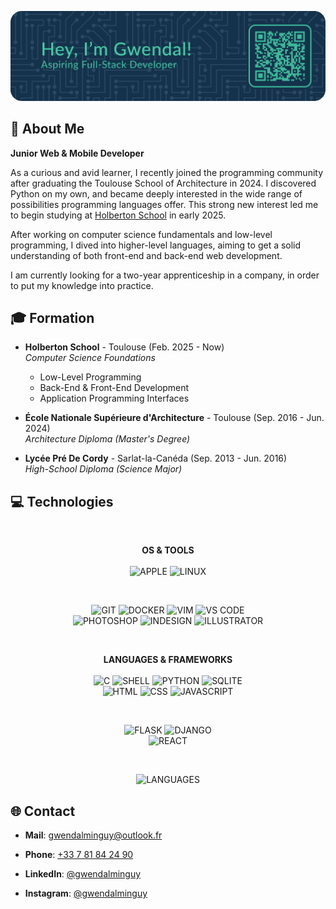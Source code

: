 ![HEADER](./graphics/header.png)

## 💫 About Me

**Junior Web & Mobile Developer**

As a curious and avid learner, I recently joined the programming community after graduating the Toulouse School of Architecture in 2024. I discovered Python on my own, and became deeply interested in the wide range of possibilities programming languages offer. This strong new interest led me to begin studying at [Holberton School](https://www.holbertonschool.com) in early 2025.

After working on computer science fundamentals and low-level programming, I dived into higher-level languages, aiming to get a solid understanding of both front-end and back-end web development.

I am currently looking for a two-year apprenticeship in a company, in order to put my knowledge into practice.

## 🎓 Formation

- **Holberton School** - Toulouse (Feb. 2025 - Now)\
<em>Computer Science Foundations</em>
    - Low-Level Programming
    - Back-End & Front-End Development
    - Application Programming Interfaces

- **École Nationale Supérieure d'Architecture** - Toulouse (Sep. 2016 - Jun. 2024)\
<em>Architecture Diploma (Master's Degree)</em>

- **Lycée Pré De Cordy** - Sarlat-la-Canéda (Sep. 2013 - Jun. 2016)\
<em>High-School Diploma (Science Major)</em>

## 💻 Technologies

<br>
<p align="center">
    <b>OS & TOOLS</b>
    <br><br>
    <!-- OS -->
    <img src="https://img.shields.io/badge/APPLE-000000?style=for-the-badge&logo=apple&logoColor=white" alt="APPLE">
    <img src="https://img.shields.io/badge/LINUX-FCC624?style=for-the-badge&logo=linux&logoColor=black" alt="LINUX">
</p>

<br>
<p align="center">
    <!-- Tools (Code) -->
    <img src="https://img.shields.io/badge/GIT-F05032?logo=git&logoColor=white&style=for-the-badge" alt="GIT">
    <img src="https://img.shields.io/badge/DOCKER-2496ED?logo=docker&logoColor=white&style=for-the-badge" alt="DOCKER">
    <img src="https://img.shields.io/badge/VIM-019733?logo=vim&logoColor=white&style=for-the-badge" alt="VIM">
    <img src="https://img.shields.io/badge/VS CODE-007ACC?logo=vscode&logoColor=white&style=for-the-badge" alt="VS CODE">
    <br>
    <!-- Tools (Design) -->
    <img src="https://img.shields.io/badge/PHOTOSHOP-3C327B?logo=photoshop&logoColor=white&style=for-the-badge" alt="PHOTOSHOP">
    <img src="https://img.shields.io/badge/INDESIGN-E749A0?logo=indesign&logoColor=white&style=for-the-badge" alt="INDESIGN">
    <img src="https://img.shields.io/badge/ILLUSTRATOR-945C04?logo=illustrator&logoColor=white&style=for-the-badge" alt="ILLUSTRATOR">
</p>

<br>
<p align="center">
    <b>LANGUAGES & FRAMEWORKS</b>
    <br><br>
    <!-- Backend -->
    <img src="https://img.shields.io/badge/C-00599C?style=for-the-badge&logo=c&logoColor=white" alt="C">
    <img src="https://img.shields.io/badge/SHELL-333333?style=for-the-badge&logo=gnu-bash&logoColor=white" alt="SHELL">
    <img src="https://img.shields.io/badge/PYTHON-3776AB?style=for-the-badge&logo=python&logoColor=white" alt="PYTHON">
    <img src="https://img.shields.io/badge/SQLITE-144863?style=for-the-badge&logo=sqlite&logoColor=white" alt="SQLITE">
    <br>
    <!-- Frontend -->
    <img src="https://img.shields.io/badge/HTML-E34f26?style=for-the-badge&logo=html5&logoColor=white" alt="HTML">
    <img src="https://img.shields.io/badge/CSS-CC6699?style=for-the-badge&logo=css&logoColor=white" alt="CSS">
    <img src="https://img.shields.io/badge/JAVASCRIPT-F7DF1E?style=for-the-badge&logo=javascript&logoColor=black" alt="JAVASCRIPT">
</p>

<br>
<p align="center">
    <!-- Backend -->
    <img src="https://img.shields.io/badge/Flask-20232A?style=for-the-badge&logo=flask&logoColor=white" alt="FLASK">
    <img src="https://img.shields.io/badge/Django-1E6823?style=for-the-badge&logo=django&logoColor=white" alt="DJANGO">
    <br>
    <!-- Frontend -->
    <img src="https://img.shields.io/badge/React-61DAFB?style=for-the-badge&logo=react&logoColor=black" alt="REACT">
</p>

<br>
<p align="center">
    <img src="https://github-readme-stats.vercel.app/api/top-langs/?username=gwendalminguy&layout=compact&bg_color=00000000&hide_border=true&hide_title=true&hide=shaderlab&include_all_commits=true" alt="LANGUAGES">
</p>

## 🌐 Contact

- **Mail**: [gwendalminguy@outlook.fr](mailto:gwendalminguy@outlook.fr)

- **Phone**: [+33 7 81 84 24 90](tel:+33781842490)

- **LinkedIn**: [@gwendalminguy](https://www.linkedin.com/in/gwendalminguy)

- **Instagram**: [@gwendalminguy](https://www.instagram.com/gwendalminguy)
